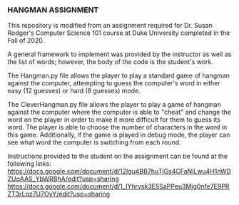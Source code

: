 ### HANGMAN ASSIGNMENT

This repository is modified from an assignment required for Dr. Susan Rodger's Computer Science 101
course at Duke University completed in the Fall of 2020.

A general framework to implement was provided by the instructor as well as the list of words; however,
the body of the code is the student's work.

The Hangman.py file allows the player to play a standard game of hangman against the computer,
attempting to guess the computer's word in either easy (12 guesses) or hard (8 guesses) mode.

The CleverHangman.py file allows the player to play a game of hangman against the computer where
the computer is able to "cheat" and change the word on the player in order to make it more difficult
for them to guess its word. The player is able to choose the number of characters in the word in this
game. Additionally, if the game is played in debug mode, the player can see what word the computer
is switching from each round.

Instructions provided to the student on the assignment can be found at the following links:
https://docs.google.com/document/d/12lgu4BB7huTjGs4CFaNiLwu4H1nWDZUqAAS_YbWRBhA/edit?usp=sharing
https://docs.google.com/document/d/1_IYhrvsk3E5SaPPeu3Mig0nfe7E9PRZT3rLqz7U7OyY/edit?usp=sharing
